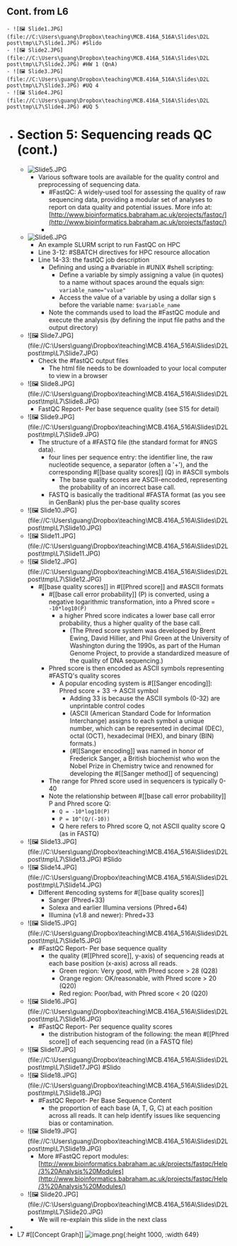 ## Cont. from L6
	- ![🖼 Slide1.JPG](file://C:\Users\guang\Dropbox\teaching\MCB.416A_516A\Slides\D2L post\tmp\L7\Slide1.JPG) #Slido
	- ![🖼 Slide2.JPG](file://C:\Users\guang\Dropbox\teaching\MCB.416A_516A\Slides\D2L post\tmp\L7\Slide2.JPG) #HW 1 (QnA)
	- ![🖼 Slide3.JPG](file://C:\Users\guang\Dropbox\teaching\MCB.416A_516A\Slides\D2L post\tmp\L7\Slide3.JPG) #UQ 4
	- ![🖼 Slide4.JPG](file://C:\Users\guang\Dropbox\teaching\MCB.416A_516A\Slides\D2L post\tmp\L7\Slide4.JPG) #UQ 5
- # Section 5: Sequencing reads QC (cont.)
	- ![Slide5.JPG](../assets/Slide5_1706977518743_0.JPG)
		- Various software tools are available for the quality control and preprocessing of sequencing data.
			- #FastQC: A widely-used tool for assessing the quality of raw sequencing data, providing a modular set of analyses to report on data quality and potential issues. More info at: [http://www.bioinformatics.babraham.ac.uk/projects/fastqc/](http://www.bioinformatics.babraham.ac.uk/projects/fastqc/)
			-
	- ![Slide6.JPG](../assets/Slide6_1706977834483_0.JPG)
		- An example SLURM script to run FastQC on HPC
		- Line 3-12: #SBATCH directives for HPC resource allocation
		- Line 14-33: the fastQC job description
			- Defining and using a #variable in #UNIX #shell scripting:
				- Define a variable by simply assigning a value (in quotes) to a name without spaces around the equals sign: `variable_name="value"`
				- Access the value of a variable by using a dollar sign `$` before the variable name: `$variable_name`
			- Note the commands used to load the #FastQC module and execute the analysis (by defining the input file paths and the output directory)
	- ![🖼 Slide7.JPG](file://C:\Users\guang\Dropbox\teaching\MCB.416A_516A\Slides\D2L post\tmp\L7\Slide7.JPG)
		- Check the #fastQC output files
			- The html file needs to be downloaded to your local computer to view in a browser
	- ![🖼 Slide8.JPG](file://C:\Users\guang\Dropbox\teaching\MCB.416A_516A\Slides\D2L post\tmp\L7\Slide8.JPG)
		- FastQC Report- Per base sequence quality (see S15 for detail)
	- ![🖼 Slide9.JPG](file://C:\Users\guang\Dropbox\teaching\MCB.416A_516A\Slides\D2L post\tmp\L7\Slide9.JPG)
		- The structure of a #FASTQ file (the standard format for #NGS data).
			- four lines per sequence entry: the identifier line, the raw nucleotide sequence, a separator (often a '+'), and the corresponding #[[base quality scores]] (Q) in #ASCII symbols
				- The base quality scores are ASCII-encoded, representing the probability of an incorrect base call.
			- FASTQ is basically the traditional #FASTA format (as you see in GenBank) plus the per-base quality scores
	- ![🖼 Slide10.JPG](file://C:\Users\guang\Dropbox\teaching\MCB.416A_516A\Slides\D2L post\tmp\L7\Slide10.JPG)
	- ![🖼 Slide11.JPG](file://C:\Users\guang\Dropbox\teaching\MCB.416A_516A\Slides\D2L post\tmp\L7\Slide11.JPG)
	- ![🖼 Slide12.JPG](file://C:\Users\guang\Dropbox\teaching\MCB.416A_516A\Slides\D2L post\tmp\L7\Slide12.JPG)
		- #[[base quality scores]] in #[[Phred score]] and #ASCII formats
			- #[[base call error probability]] (P) is converted, using a negative logarithmic transformation, into a Phred score = `-10*log10(P)`
				- a higher Phred score indicates a lower base call error probability, thus a higher quality of the base call.
					- (The Phred score system was developed by Brent Ewing, David Hillier, and Phil Green at the University of Washington during the 1990s, as part of the Human Genome Project, to provide a standardized measure of the quality of DNA sequencing.)
			- Phred score is then encoded as ASCII symbols representing #FASTQ's quality scores
				- A popular encoding system is #[[Sanger encoding]]: Phred score + 33 -> ASCII symbol
					- Adding 33 is because the ASCII symbols (0-32) are unprintable control codes
					- (ASCII (American Standard Code for Information Interchange) assigns to each symbol a unique number, which can be represented in decimal (DEC), octal (OCT), hexadecimal (HEX), and binary (BIN) formats.)
					- (#[[Sanger encoding]] was named in honor of Frederick Sanger,  a British biochemist who won the Nobel Prize in Chemistry twice and renowned for developing the #[[Sanger method]] of sequencing)
			- The range for Phred score used in sequencers is typically 0-40
			- Note the relationship between #[[base call error probability]] P and Phred score Q:
				- `Q = -10*log10(P)`
				- `P = 10^(Q/(-10))`
				- Q here refers to Phred score Q, not ASCII quality score Q (as in FASTQ)
	- ![🖼 Slide13.JPG](file://C:\Users\guang\Dropbox\teaching\MCB.416A_516A\Slides\D2L post\tmp\L7\Slide13.JPG) #Slido
	- ![🖼 Slide14.JPG](file://C:\Users\guang\Dropbox\teaching\MCB.416A_516A\Slides\D2L post\tmp\L7\Slide14.JPG)
		- Different #encoding systems for #[[base quality scores]]
			- Sanger (Phred+33)
			- Solexa and earlier Illumina versions (Phred+64)
			- Illumina (v1.8 and newer):  Phred+33
	- ![🖼 Slide15.JPG](file://C:\Users\guang\Dropbox\teaching\MCB.416A_516A\Slides\D2L post\tmp\L7\Slide15.JPG)
		- #FastQC Report- Per base sequence quality
			- the quality (#[[Phred score]], y-axis) of sequencing reads at each base position (x-axis) across all reads.
				- Green region: Very good, with Phred score > 28 (Q28)
				- Orange region: OK/reasonable, with Phred score > 20 (Q20)
				- Red region: Poor/bad, with Phred score < 20 (Q20)
	- ![🖼 Slide16.JPG](file://C:\Users\guang\Dropbox\teaching\MCB.416A_516A\Slides\D2L post\tmp\L7\Slide16.JPG)
		- #FastQC Report- Per sequence quality scores
			- the distribution histogram of the following: the mean #[[Phred score]] of each sequencing read (in a FASTQ file)
	- ![🖼 Slide17.JPG](file://C:\Users\guang\Dropbox\teaching\MCB.416A_516A\Slides\D2L post\tmp\L7\Slide17.JPG) #Slido
	- ![🖼 Slide18.JPG](file://C:\Users\guang\Dropbox\teaching\MCB.416A_516A\Slides\D2L post\tmp\L7\Slide18.JPG)
		- #FastQC Report- Per Base Sequence Content
			- the proportion of each base (A, T, G, C) at each position across all reads. It can help identify issues like sequencing bias or contamination.
	- ![🖼 Slide19.JPG](file://C:\Users\guang\Dropbox\teaching\MCB.416A_516A\Slides\D2L post\tmp\L7\Slide19.JPG)
		- More #FastQC report modules: [http://www.bioinformatics.babraham.ac.uk/projects/fastqc/Help/3%20Analysis%20Modules](http://www.bioinformatics.babraham.ac.uk/projects/fastqc/Help/3%20Analysis%20Modules/)
	- ![🖼 Slide20.JPG](file://C:\Users\guang\Dropbox\teaching\MCB.416A_516A\Slides\D2L post\tmp\L7\Slide20.JPG)
		- We will re-explain this slide in the next class
-
- L7 #[[Concept Graph]] ![image.png](../assets/image_1706837905130_0.png){:height 1000, :width 649}